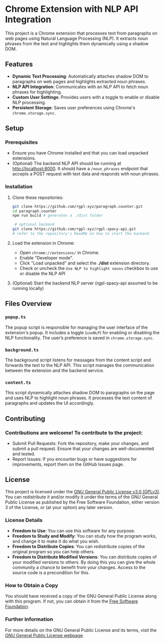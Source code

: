 # Chrome Extension with NLP API Integration

This project is a Chrome extension that processes text from paragraphs on web pages using Natural Language Processing (NLP). It extracts noun phrases from the text and highlights them dynamically using a shadow DOM.

## Features

- **Dynamic Text Processing**: Automatically attaches shadow DOM to paragraphs on web pages and highlights extracted noun phrases.
- **NLP API Integration**: Communicates with an NLP API to fetch noun phrases for highlighting.
- **Custom User Settings**: Provides users with a toggle to enable or disable NLP processing.
- **Persistent Storage**: Saves user preferences using Chrome's `chrome.storage.sync`.

## Setup

### Prerequisites

- Ensure you have Chrome installed and that you can load unpacked extensions.
- (Optional) The backend NLP API should be running at [http://localhost:8000](http://localhost:8000). It should have a `/noun_phrases` endpoint that accepts a POST request with text data and responds with noun phrases.

### Installation

1. Clone these repositories:

    ```bash
    git clone https://github.com/rgpl-xyz/paragraph.counter.git
    cd paragraph.counter
    npm run build # generates a ./dist folder

     # optional backend
    git clone https://github.com/rgpl-xyz/rgpl-spacy-api.git
    # refer to the repository's ReadMe on how to start the backend
    ```

2. Load the extension in Chrome:

    - Open `chrome://extensions/` in Chrome.
    - Enable "Developer mode".
    - Click "Load unpacked" and select the **./dist** extension directory.
    - Check or uncheck the `Use NLP to highlight nouns` checkbox to use or disable the NLP API

3. (Optional) Start the backend NLP server (rgpl-spacy-api assumed to be running locally)

## Files Overview

### `popup.ts`

The popup script is responsible for managing the user interface of the extension's popup. It includes a toggle (`useNLP`) for enabling or disabling the NLP functionality. The user’s preference is saved in `chrome.storage.sync`.

### `background.ts`

The background script listens for messages from the content script and forwards the text to the NLP API. This script manages the communication between the extension and the backend service.

### `content.ts`

This script dynamically attaches shadow DOM to paragraphs on the page and uses NLP to highlight noun phrases. It processes the text content of paragraphs and updates the UI accordingly.

## Contributing

### Contributions are welcome! To contribute to the project:
- Submit Pull Requests: Fork the repository, make your changes, and submit a pull request. Ensure that your changes are well-documented and tested.
- Report Issues: If you encounter bugs or have suggestions for improvements, report them on the GitHub Issues page.

## License

This project is licensed under the [GNU General Public License v3.0 (GPLv3)](https://www.gnu.org/licenses/gpl-3.0.html). You can redistribute it and/or modify it under the terms of the GNU General Public License as published by the Free Software Foundation, either version 3 of the License, or (at your option) any later version.

### License Details

- **Freedom to Use**: You can use this software for any purpose.
- **Freedom to Study and Modify**: You can study how the program works, and change it to make it do what you wish.
- **Freedom to Distribute Copies**: You can redistribute copies of the original program so you can help others.
- **Freedom to Distribute Modified Versions**: You can distribute copies of your modified versions to others. By doing this you can give the whole community a chance to benefit from your changes. Access to the source code is a precondition for this.

### How to Obtain a Copy

You should have received a copy of the GNU General Public License along with this program. If not, you can obtain it from the [Free Software Foundation](https://www.gnu.org/licenses/gpl-3.0.html).

### Further Information

For more details on the GNU General Public License and its terms, visit the [GNU General Public License webpage](https://www.gnu.org/licenses/gpl-3.0.html).

